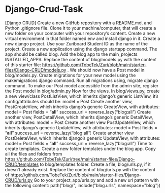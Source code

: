# Django-Crud-Task
[Django CRUD]     Create a new GitHub repository with a README.md, and Python .gitignore file.  Clone it to your machine/computer, that will create a new folder on your computer with your repository’s content.  Create a new virtual environment in that folder named env and install django in it.  Create a new django project. Use your Zuriboard Student ID as the name of the project.  Create a new application using the django startapp command. The app should be called blog.  Add the blog app to the main_projects INSTALLED_APPS.     Replace the content of blog/models.py with the content of this starter file: https://github.com/TobeTek/Zuri/blob/main/starter-files/Django-CRUD/models.py . We should now have a Post model in blog/models.py.  Create migrations for your new model using the makemigrations django command.   Run all migrations using, migrate django command.  To make our Post model accessible from the admin site, register the Post model in blog/admin.py      Now for the views.   In blog/views.py,  create a new view/class PostListView, which inherits django’s generic ListView,  it’s config/attributes should be:  model = Post     Create another view, PostCreateView, which inherits django’s generic CreateView, with attributes:  model = Post  fields = “__all__”  success_url  = reverse_lazy(“blog:all”)     Create another view, PostDetailView, which inherits django’s generic DetailView, with attributes:  model = Post     Create another view PostUpdateView, which inherits django’s generic UpdateView, with attributes:  model = Post  fields = “__all__”  success_url  = reverse_lazy(“blog:all”)     Create another view PostDeleteView, which inherits django’s generic UpdateView, with attributes:  model = Post  fields = “__all__”  success_url  = reverse_lazy(“blog:all”)     Time to create templates.  Create a new folder templates under the blog app.    Copy all the files and folders from https://github.com/TobeTek/Zuri/tree/main/starter-files/Django-CRUD/templates to blog/templates folder.     Create a file, blog/urls.py, if it doesn’t already exist.  Replace the content of blog/urls.py with the content of https://github.com/TobeTek/Zuri/blob/main/starter-files/Django-CRUD/urls.py      Go to your project_app/urls.py and add a new url pattern with the following content:  path("blog/", include("blog.urls", namespace="blog"))
